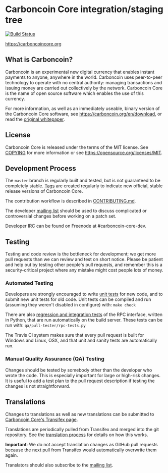 Carboncoin Core integration/staging tree
=====================================

[![Build Status](https://travis-ci.org/carboncoin/carboncoin.svg?branch=master)](https://travis-ci.org/carboncoin/carboncoin)

https://carboncoincore.org

What is Carboncoin?
----------------

Carboncoin is an experimental new digital currency that enables instant payments to
anyone, anywhere in the world. Carboncoin uses peer-to-peer technology to operate
with no central authority: managing transactions and issuing money are carried
out collectively by the network. Carboncoin Core is the name of open source
software which enables the use of this currency.

For more information, as well as an immediately useable, binary version of
the Carboncoin Core software, see https://carboncoin.org/en/download, or read the
[original whitepaper](https://carboncoincore.org/carboncoin.pdf).

License
-------

Carboncoin Core is released under the terms of the MIT license. See [COPYING](COPYING) for more
information or see https://opensource.org/licenses/MIT.

Development Process
-------------------

The `master` branch is regularly built and tested, but is not guaranteed to be
completely stable. [Tags](https://github.com/carboncoin/carboncoin/tags) are created
regularly to indicate new official, stable release versions of Carboncoin Core.

The contribution workflow is described in [CONTRIBUTING.md](CONTRIBUTING.md).

The developer [mailing list](https://lists.linuxfoundation.org/mailman/listinfo/carboncoin-dev)
should be used to discuss complicated or controversial changes before working
on a patch set.

Developer IRC can be found on Freenode at #carboncoin-core-dev.

Testing
-------

Testing and code review is the bottleneck for development; we get more pull
requests than we can review and test on short notice. Please be patient and help out by testing
other people's pull requests, and remember this is a security-critical project where any mistake might cost people
lots of money.

### Automated Testing

Developers are strongly encouraged to write [unit tests](/doc/unit-tests.md) for new code, and to
submit new unit tests for old code. Unit tests can be compiled and run
(assuming they weren't disabled in configure) with: `make check`

There are also [regression and integration tests](/qa) of the RPC interface, written
in Python, that are run automatically on the build server.
These tests can be run with: `qa/pull-tester/rpc-tests.py`

The Travis CI system makes sure that every pull request is built for Windows
and Linux, OSX, and that unit and sanity tests are automatically run.

### Manual Quality Assurance (QA) Testing

Changes should be tested by somebody other than the developer who wrote the
code. This is especially important for large or high-risk changes. It is useful
to add a test plan to the pull request description if testing the changes is
not straightforward.

Translations
------------

Changes to translations as well as new translations can be submitted to
[Carboncoin Core's Transifex page](https://www.transifex.com/projects/p/carboncoin/).

Translations are periodically pulled from Transifex and merged into the git repository. See the
[translation process](doc/translation_process.md) for details on how this works.

**Important**: We do not accept translation changes as GitHub pull requests because the next
pull from Transifex would automatically overwrite them again.

Translators should also subscribe to the [mailing list](https://groups.google.com/forum/#!forum/carboncoin-translators).
